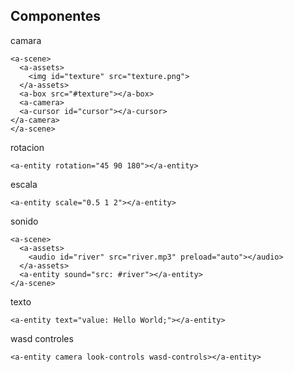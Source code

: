 ## Componentes

camara

```
<a-scene>
  <a-assets>
    <img id="texture" src="texture.png">
  </a-assets>
  <a-box src="#texture"></a-box>
  <a-camera>
  <a-cursor id="cursor"></a-cursor>
</a-camera>
</a-scene>
```
rotacion
```
<a-entity rotation="45 90 180"></a-entity>
```
escala
```
<a-entity scale="0.5 1 2"></a-entity>
```
sonido
```
<a-scene>
  <a-assets>
    <audio id="river" src="river.mp3" preload="auto"></audio>
  </a-assets>
  <a-entity sound="src: #river"></a-entity>
</a-scene>
```
texto
```
<a-entity text="value: Hello World;"></a-entity>
```

wasd controles
```
<a-entity camera look-controls wasd-controls></a-entity>
```
